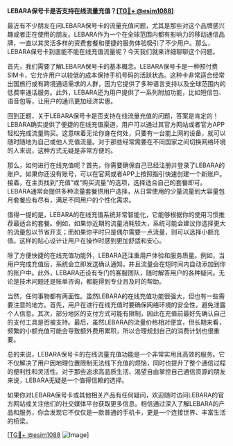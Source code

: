 **LEBARA保号卡是否支持在线流量充值？[[TG💪+ @esim1088](https://t.me/s/esim1088)]**

最近有不少朋友在问LEBARA保号卡的流量充值问题，尤其是那些对这个品牌感兴趣或者正在使用的朋友。LEBARA作为一个在全球范围内都有影响力的移动通信品牌，一直以其灵活多样的资费套餐和便捷的服务体验吸引了不少用户。那么，LEBARA保号卡到底能不能在线充值流量呢？今天我们就来详细聊聊这个问题。

首先，我们需要了解LEBARA保号卡的基本概念。LEBARA保号卡是一种预付费SIM卡，它允许用户以较低的成本保持手机号码的活跃状态。这种卡非常适合经常出国旅行或有跨境通话需求的人群，因为它提供了多种语言支持以及全球范围内的低费率通话服务。此外，LEBARA还为用户提供了一系列附加功能，比如短信包、语音包等，让用户的通讯更加经济实惠。

回到正题，关于LEBARA保号卡是否支持在线流量充值的问题，答案是肯定的！LEBARA确实提供了便捷的在线充值渠道，用户可以通过其官方网站或者官方APP轻松完成流量购买。这意味着无论你身在何处，只要有一台能上网的设备，就可以随时随地为自己或他人充值流量。对于那些经常需要在不同国家之间切换网络环境的人来说，这种方式无疑是非常方便的。

那么，如何进行在线充值呢？首先，你需要确保自己已经注册并登录了LEBARA的账户。如果你还没有账号，可以在官网或者APP上按照指引快速创建一个新账户。接着，在主页找到“充值”或“购买流量”的选项，选择适合自己的套餐即可。LEBARA通常会提供多种流量套餐供用户选择，从日常使用的少量流量到大容量包月套餐应有尽有，满足不同用户的个性化需求。

值得一提的是，LEBARA的在线充值系统非常智能化，它能够根据你的使用习惯推荐最适合的套餐。例如，如果你近期的流量消耗较大，系统可能会建议你选择更大的流量包以节省开支；而如果你平时只是偶尔需要一点流量，则可以选择小额充值。这样的贴心设计让用户在操作时感到更加舒适和安心。

除了方便快捷的在线充值功能外，LEBARA还注重用户体验和服务质量。例如，当用户完成充值后，系统会立即发送确认通知，并且流量会在短时间内自动添加到你的账户中。此外，LEBARA还设有专门的客服团队，随时解答用户的各种疑问。无论是技术问题还是账单咨询，都能得到专业且及时的帮助。

当然，任何事物都有两面性。虽然LEBARA的在线充值功能很强大，但也有一些需要注意的地方。首先，用户在进行在线充值时要确保网络环境的安全性，避免泄露个人信息。其次，部分地区的支付方式可能有限制，因此在充值前最好先确认自己的支付工具是否被支持。最后，虽然LEBARA的流量价格相对便宜，但长期来看，频繁的小额充值可能会导致额外费用累积，所以合理规划自己的消费计划也很重要。

总的来说，LEBARA保号卡的在线流量充值功能是一个非常实用且高效的服务。它不仅解决了用户因地理位置限制无法线下充值的烦恼，同时也提升了整个通信过程的便利性和灵活性。对于那些追求高品质生活、渴望自由掌控自己通信资源的朋友来说，LEBARA无疑是一个值得信赖的选择。

如果你对LEBARA保号卡或其他相关产品有任何疑问，欢迎随时访问LEBARA的官方网站或关注他们的社交媒体平台获取更多信息。相信通过深入了解LEBARA的产品和服务，你会发现它不仅仅是一款普通的手机卡，更是一个连接世界、丰富生活的桥梁。

[[TG💪+ @esim1088](https://t.me/s/esim1088) ![Image](https://i.postimg.cc/4NQfJmqS/Snipaste-2025-05-13-00-14-12.png)]